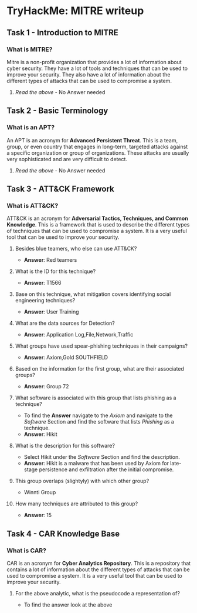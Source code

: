 # TryHackMe: MITRE writeup

## Task 1 - Introduction to MITRE

### What is MITRE?

Mitre is a non-profit organization that provides a lot of information about cyber security. They have a lot of tools and techniques that can be used to improve your security. They also have a lot of information about the different types of attacks that can be used to compromise a system.

1. _Read the above_ - No Answer needed

## Task 2 - Basic Terminology

### What is an APT?

An APT is an acronym for **Advanced Persistent Threat**. This is a team, group, or even country that engages in long-term, targeted attacks against a specific organization or group of organizations. These attacks are usually very sophisticated and are very difficult to detect.

1. _Read the above_ - No Answer needed

## Task 3 - ATT&CK Framework

### What is ATT&CK?

ATT&CK is an acronym for **Adversarial Tactics, Techniques, and Common Knowledge**. This is a framework that is used to describe the different types of techniques that can be used to compromise a system. It is a very useful tool that can be used to improve your security.

1. Besides blue teamers, who else can use ATT&CK?

   - **Answer**: Red teamers

2. What is the ID for this technique?

   - **Answer**: T1566

3. Base on this technique, what mitigation covers identifying social engineering techniques?

   - **Answer**: User Training

4. What are the data sources for Detection?

   - **Answer**: Application Log,File,Network,Traffic

5. What groups have used spear-phishing techniques in their campaigns?

   - **Answer**: Axiom,Gold SOUTHFIELD

6. Based on the information for the first group, what are their associated groups?

   - **Answer**: Group 72

7. What software is associated with this group that lists phishing as a technique?

   - To find the **Answer** navigate to the _Axiom_ and navigate to the _Software_ Section and find the software that lists _Phishing_ as a technique.
   - **Answer**: Hikit

8. What is the description for this software?

   - Select Hikit under the _Software_ Section and find the description.
   - **Answer**: Hikit is a malware that has been used by Axiom for late-stage persistence and exfiltration after the initial compromise.

9. This group overlaps (slightyly) with which other group?

   - Winnti Group

10. How many techniques are attributed to this group?
    - **Answer**: 15

## Task 4 - CAR Knowledge Base

### What is CAR?

CAR is an acronym for **Cyber Analytics Repository**. This is a repository that contains a lot of information about the different types of attacks that can be used to compromise a system. It is a very useful tool that can be used to improve your security.

1. For the above analytic, what is the pseudocode a representation of?

   - To find the answer look at the above
